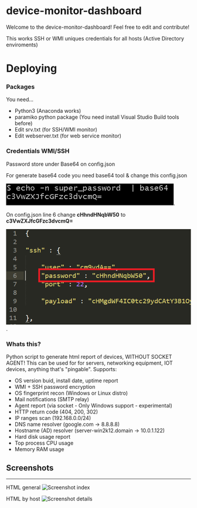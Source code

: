 # device-monitor-dashboard

Welcome to the device-monitor-dashboard! Feel free to edit and contribute!


This works SSH or WMI uniques credentials for all hosts (Active Directory enviroments)


# Deploying

### Packages


You need...

- Python3 (Anaconda works)
- paramiko python package (You need install Visual Studio Build tools before)
- Edit srv.txt (for SSH/WMI monitor)
- Edit webserver.txt (for web service monitor)



### Credentials WMI/SSH

Password store under Base64 on config.json

For generate base64 code you need base64 tool & change this config.json



![Generate Base64 string](/img/base64-tool.png "Generate Base64 string").

On config.json line 6 change **cHhndHNqbW50** to **c3VwZXJfcGFzc3dvcmQ=**

![Change Base64 on config.json](/img/password-config-json.png "Change Base64 on config.json").


### Whats this?

Python script to generate html report of devices, WITHOUT SOCKET AGENT!
This can be used for for servers, networking equipment, IOT devices, anything that's "pingable".
Supports:

 * OS version buid, install date, uptime report
 * WMI + SSH password encryption
 * OS fingerprint recon (Windows or Linux distro)
 * Mail notifications (SMTP relay)
 * Agent report (via socket - Only Windows support - experimental) 
 * HTTP return code (404, 200, 302)
 * IP ranges scan (192.168.0.0/24)
 * DNS name resolver (google.com -> 8.8.8.8)
 * Hostname (AD) resolver (server-win2k12.domain -> 10.0.1.122)
 * Hard disk usage report
 * Top process CPU usage
 * Memory RAM usage


## Screenshots
---

HTML general
![Screenshot index](https://i.imgur.com/TPZsef6.png)

HTML by host
![Screenshot details](https://i.imgur.com/PbmueJq.png)

